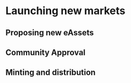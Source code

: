 # Launching new markets

## Proposing new eAssets

## Community Approval

## Minting and distribution